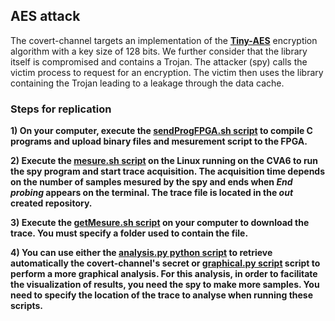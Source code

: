 ## AES attack

The covert-channel targets an implementation of the [**Tiny-AES**](https://github.com/kokke/tiny-AES-c) encryption algorithm with a key size of 128 bits. We further consider that the library itself is compromised and contains a Trojan. The attacker (spy) calls the victim process to request for an encryption. The victim then uses the library containing the Trojan leading to a leakage through the data cache.

### Steps for replication

**1) On your computer, execute the [**sendProgFPGA.sh script**](https://github.com/CCALK-work/CCALK/blob/main/AES/sendProgFPGA.sh) to compile C programs and upload binary files and mesurement script to the FPGA.**

**2) Execute the [**mesure.sh script**](https://github.com/CCALK-work/CCALK/blob/main/AES/mesure.sh) on the Linux running on the CVA6 to run the spy program and start trace acquisition. The acquisition time depends on the number of samples mesured by the spy and ends when *End probing* appears on the terminal. The trace file is located in the *out* created repository.**

**3) Execute the [**getMesure.sh script**](https://github.com/CCALK-work/CCALK/blob/main/AES/getMesure.sh) on your computer to download the trace. You must specify a folder used to contain the file.**

**4) You can use either the [**analysis.py python script**](https://github.com/CCALK-work/CCALK/blob/main/AES/analysis.py) to retrieve automatically the covert-channel's secret or [**graphical.py script**](https://github.com/CCALK-work/CCALK/blob/main/AES/graphical.py) script to perform a more graphical analysis. For this analysis, in order to facilitate the visualization of results, you need the spy to make more samples. You need to specify the location of the trace to analyse when running these scripts.** 
